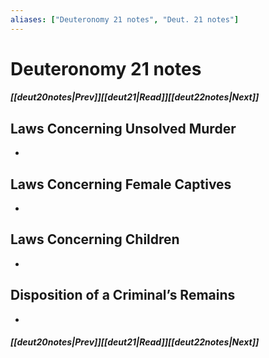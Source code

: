 ```yaml
---
aliases: ["Deuteronomy 21 notes", "Deut. 21 notes"]
---
```

# Deuteronomy 21 notes
##### <span class=arrow-left></span>[[deut20notes|Prev]]<span class=navigation-separator></span>[[deut21|Read]]<span class=navigation-separator></span>[[deut22notes|Next]]<span class=arrow-right></span>
## Laws Concerning Unsolved Murder
- 
## Laws Concerning Female Captives
- 
## Laws Concerning Children
- 
## Disposition of a Criminal’s Remains
- 
##### <span class=arrow-left></span>[[deut20notes|Prev]]<span class=navigation-separator></span>[[deut21|Read]]<span class=navigation-separator></span>[[deut22notes|Next]]<span class=arrow-right></span>